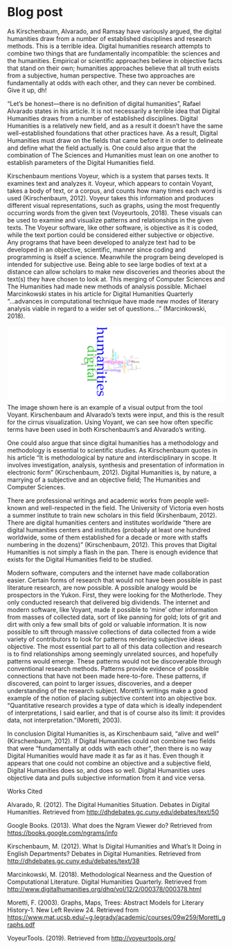 # Blog post

As Kirschenbaum, Alvarado, and Ramsay have variously argued, the digital humanities draw from a number of established disciplines and research methods. This is a terrible idea. Digital humanities research attempts to combine two things that are fundamentally incompatible: the sciences and the humanities. Empirical or scientific approaches believe in objective facts that stand on their own; humanities approaches believe that all truth exists from a subjective, human perspective. These two approaches are fundamentally at odds with each other, and they can never be combined. Give it up, dh!  

 

“Let’s be honest—there is no definition of digital humanities”, Rafael Alvarado states in his article. It is not necessarily a terrible idea that Digital Humanities draws from a number of established disciplines. Digital Humanities is a relatively new field, and as a result it doesn’t have the same well-established foundations that other practices have. As a result, Digital Humanities must draw on the fields that came before it in order to delineate and define what the field actually is. One could also argue that the combination of The Sciences and Humanities must lean on one another to establish parameters of the Digital Humanities field.  

Kirschenbaum mentions Voyeur, which is a system that parses texts. It examines text and analyzes it. Voyeur, which appears to contain Voyant, takes a body of text, or a corpus, and counts how many times each word is used (Kirschenbaum, 2012). Voyeur takes this information and produces different visual representations, such as graphs, using the most frequently occurring words from the given text (Voyeurtools, 2018). These visuals can be used to examine and visualize patterns and relationships in the given texts. The Voyeur software, like other software, is objective as it is coded, while the text portion could be considered either subjective or objective. Any programs that have been developed to analyze text had to be developed in an objective, scientific, manner since coding and programming is itself a science. Meanwhile the program being developed is intended for subjective use. Being able to see large bodies of text at a distance can allow scholars to make new discoveries and theories about the text(s) they have chosen to look at. This merging of Computer Sciences and The Humanities had made new methods of analysis possible. Michael Marcinkowski states in his article for Digital Humanities Quarterly “...advances in computational technique have made new modes of literary analysis viable in regard to a wider set of questions...” (Marcinkowski, 2018).  

![](images/DHImage.png)
The image shown here is an example of a visual output from the tool Voyant. Kirschenbaum and Alvarado’s texts were input, and this is the result for the cirrus visualization. Using Voyant, we can see how often specific terms have been used in both Kirschenbaum’s and Alvarado’s writing. 

One could also argue that since digital humanities has a methodology and methodology is essential to scientific studies. As Kirschenbaum quotes in his article “It is methodological by nature and interdisciplinary in scope. It involves investigation, analysis, synthesis and presentation of information in electronic form” (Kirschenbaum, 2012). Digital Humanities is, by nature, a marrying of a subjective and an objective field; The Humanities and Computer Sciences.  

There are professional writings and academic works from people well-known and well-respected in the field. The University of Victoria even hosts a summer institute to train new scholars in this field (Kirshenbaum, 2012). There are digital humanities centers and institutes worldwide “there are digital humanities centers and institutes (probably at least one hundred worldwide, some of them established for a decade or more with staffs numbering in the dozens)” (Kirschenbaum, 2012). This proves that Digital Humanities is not simply a flash in the pan. There is enough evidence that exists for the Digital Humanities field to be studied.  

Modern software, computers and the internet have made collaboration easier. Certain forms of research that would not have been possible in past literature research, are now possible. A possible analogy would be prospectors in the Yukon. First, they were looking for the Motherlode. They only conducted research that delivered big dividends. The internet and modern software, like Voyant, made it possible to ‘mine’ other information from masses of collected data, sort of like panning for gold; lots of grit and dirt with only a few small bits of gold or valuable information.  It is now possible to sift through massive collections of data collected from a wide variety of contributors to look for patterns rendering subjective ideas objective. The most essential part to all of this data collection and research is to find relationships among seemingly unrelated sources, and hopefully patterns would emerge. These patterns would not be discoverable through conventional research methods. Patterns provide evidence of possible connections that have not been made here-to-fore. These patterns, if discovered, can point to larger issues, discoveries, and a deeper understanding of the research subject. Moretti’s writings make a good example of the notion of placing subjective content into an objective box. “Quantitative research provides a type of data which is ideally independent of interpretations, I said earlier, and that is of course also its limit: it provides data, not interpretation.”(Moretti, 2003).

In conclusion Digital Humanities is, as Kirschenbaum said, “alive and well” (Kirschenbaum, 2012). If Digital Humanities could not combine two fields that were “fundamentally at odds with each other”, then there is no way Digital Humanities would have made it as far as it has. Even though it appears that one could not combine an objective and a subjective field, Digital Humanities does so, and does so well. Digital Humanities uses objective data and pulls subjective information from it and vice versa.  

 
 

Works Cited

Alvarado, R. (2012). The Digital Humanities Situation. Debates in Digital Humanities. Retrieved from http://dhdebates.gc.cuny.edu/debates/text/50 

Google Books. (2013). What does the Ngram Viewer do? Retrieved from https://books.google.com/ngrams/info

Kirschenbaum, M. (2012). What Is Digital Humanities and What’s It Doing in English Departments? Debates in Digital Humanities. Retrieved from http://dhdebates.gc.cuny.edu/debates/text/38 

Marcinkowski, M. (2018). Methodological Nearness and the Question of Computational Literature. Digital Humanities Quarterly. Retrieved from http://www.digitalhumanities.org/dhq/vol/12/2/000378/000378.html 

Moretti, F. (2003). Graphs, Maps, Trees: Abstract Models for Literary History-1. New Left Review 24. Retrieved from https://www.mat.ucsb.edu/~g.legrady/academic/courses/09w259/Moretti_graphs.pdf

VoyeurTools. (2019). Retrieved from http://voyeurtools.org/ 
